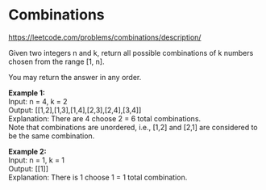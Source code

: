 # Combinations
https://leetcode.com/problems/combinations/description/

Given two integers n and k, return all possible combinations of k numbers chosen from the range [1, n].

You may return the answer in any order.

<b>Example 1:</b>\
Input: n = 4, k = 2\
Output: [[1,2],[1,3],[1,4],[2,3],[2,4],[3,4]]\
Explanation: There are 4 choose 2 = 6 total combinations.\
Note that combinations are unordered, i.e., [1,2] and [2,1] are considered to be the same combination.

<b>Example 2:</b>\
Input: n = 1, k = 1\
Output: [[1]]\
Explanation: There is 1 choose 1 = 1 total combination.
